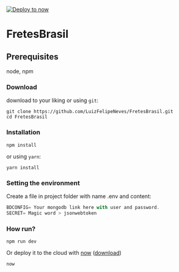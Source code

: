 [![Deploy to now](https://deploy.now.sh/static/button.svg)](https://deploy.now.sh/?repo=https://github.com/LuizFelipeNeves/custom-server-express2/tree/master)

# FretesBrasil

## Prerequisites
node, npm

### Download
download to your liking or using `git`:
```
git clone https://github.com/LuizFelipeNeves/FretesBrasil.git
cd FretesBrasil
```
### Installation
```
npm install
```
or using `yarn`:
```
yarn install
```

### Setting the environment
Create a file in project folder with name .env and content:
```js
BDCONFIG= Your mongodb link here with user and password.
SECRET= Magic word > jsonwebtoken
```
### How run?
```
npm run dev
```

Or deploy it to the cloud with [now](https://zeit.co/now) ([download](https://zeit.co/download))
```bash
now
```


